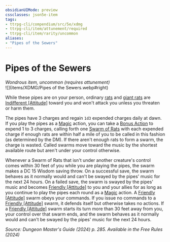 ```yaml
---
obsidianUIMode: preview
cssclasses: json5e-item
tags:
- ttrpg-cli/compendium/src/5e/xdmg
- ttrpg-cli/item/attunement/required
- ttrpg-cli/item/rarity/uncommon
aliases: 
- "Pipes of the Sewers"
---
```

# Pipes of the Sewers
*Wondrous item, uncommon (requires attunement)*  
![](items/XDMG/Pipes of the Sewers.webp#right)  


While these pipes are on your person, ordinary [rats](rat-xphb.md) and [giant rats](giant-rat-xmm.md) are [Indifferent [Attitude]](indifferent-attitude-xphb.md) toward you and won't attack you unless you threaten or harm them.

The pipes have 3 charges and regain `1d3` expended charges daily at dawn. If you play the pipes as a [Magic](actions.md#Magic) action, you can take a [Bonus Action](bonus-action-xphb.md) to expend 1 to 3 charges, calling forth one [Swarm of Rats](swarm-of-rats-xmm.md) with each expended charge if enough rats are within half a mile of you to be called in this fashion (as determined by the DM). If there aren't enough rats to form a swarm, the charge is wasted. Called swarms move toward the music by the shortest available route but aren't under your control otherwise.

Whenever a Swarm of Rats that isn't under another creature's control comes within 30 feet of you while you are playing the pipes, the swarm makes a DC 15 Wisdom saving throw. On a successful save, the swarm behaves as it normally would and can't be swayed by the pipes' music for the next 24 hours. On a failed save, the swarm is swayed by the pipes' music and becomes [Friendly [Attitude]](friendly-attitude-xphb.md) to you and your allies for as long as you continue to play the pipes each round as a [Magic](actions.md#Magic) action. A [Friendly [Attitude]](friendly-attitude-xphb.md) swarm obeys your commands. If you issue no commands to a [Friendly [Attitude]](friendly-attitude-xphb.md) swarm, it defends itself but otherwise takes no actions. If a [Friendly [Attitude]](friendly-attitude-xphb.md) swarm starts its turn more than 30 feet away from you, your control over that swarm ends, and the swarm behaves as it normally would and can't be swayed by the pipes' music for the next 24 hours.

*Source: Dungeon Master's Guide (2024) p. 285. Available in the Free Rules (2024)*